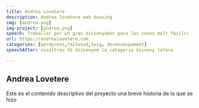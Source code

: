 ```yaml
---
title: Andrea Lovetere
description: Andrea lovetere web dessing
img: [andrea.png]
img-project: [andrea.png]
speech: Treballar per un gran dissenyador posa les coses molt fàcils!
url: https://andrealovetere.com
categories: [wordpress,tailwind,twig, desenvoupament]
speechAfter: nosaltres tb dissenyem la categoria disseny lofara

---
```


## Andrea Lovetere
Este es el contenido descriptivo del proyecto una breve historia de lo que se hizo